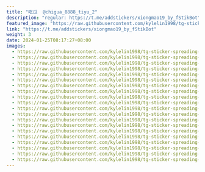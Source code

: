 ```yaml
---
title: "吃瓜  @chigua_8888_tiyu_2"
description: "regular: https://t.me/addstickers/xiongmao19_by_fStikBot"
featured_image: "https://raw.githubusercontent.com/kylelin1998/tg-sticker-spreading-worldwide-images/main/img/a32abcbf-b2d4-4ed3-81c4-dbf158152e20.jpg"
link: "https://t.me/addstickers/xiongmao19_by_fStikBot"
weight: 3
date: 2024-01-25T08:17:27+08:00
images:
  - https://raw.githubusercontent.com/kylelin1998/tg-sticker-spreading-worldwide-images/main/img/a32abcbf-b2d4-4ed3-81c4-dbf158152e20.jpg
  - https://raw.githubusercontent.com/kylelin1998/tg-sticker-spreading-worldwide-images/main/img/d2d4c513-3914-445d-bd8c-89e0b287ab15.jpg
  - https://raw.githubusercontent.com/kylelin1998/tg-sticker-spreading-worldwide-images/main/img/0601220d-caee-4c61-8cb4-63b87941a0b9.jpg
  - https://raw.githubusercontent.com/kylelin1998/tg-sticker-spreading-worldwide-images/main/img/a949a534-3f84-4f2d-a70f-e686873c77e5.jpg
  - https://raw.githubusercontent.com/kylelin1998/tg-sticker-spreading-worldwide-images/main/img/ae72007d-27be-411f-ae5d-e61c3ab3707d.jpg
  - https://raw.githubusercontent.com/kylelin1998/tg-sticker-spreading-worldwide-images/main/img/51f654e6-f164-4a98-993c-068ac790f003.jpg
  - https://raw.githubusercontent.com/kylelin1998/tg-sticker-spreading-worldwide-images/main/img/1cda4e3d-a420-4c58-9ffb-6f6dda57a7a5.jpg
  - https://raw.githubusercontent.com/kylelin1998/tg-sticker-spreading-worldwide-images/main/img/ede53ae6-2202-4d79-826c-967664995b45.jpg
  - https://raw.githubusercontent.com/kylelin1998/tg-sticker-spreading-worldwide-images/main/img/b82542b2-229b-47d9-a11a-98df0015c859.jpg
  - https://raw.githubusercontent.com/kylelin1998/tg-sticker-spreading-worldwide-images/main/img/628f75ed-20bf-4e0e-915f-0ff4a56f5e87.jpg
  - https://raw.githubusercontent.com/kylelin1998/tg-sticker-spreading-worldwide-images/main/img/cfd47552-5151-474c-96e3-63691a030574.jpg
  - https://raw.githubusercontent.com/kylelin1998/tg-sticker-spreading-worldwide-images/main/img/3ab500d0-fc71-4b38-8e15-646283840a82.jpg
  - https://raw.githubusercontent.com/kylelin1998/tg-sticker-spreading-worldwide-images/main/img/4fa3ffc5-e7ab-4105-a7ba-fcb1a8e452ca.jpg
  - https://raw.githubusercontent.com/kylelin1998/tg-sticker-spreading-worldwide-images/main/img/0a056c82-4a1c-48f6-8cdf-b77eead5255a.jpg
  - https://raw.githubusercontent.com/kylelin1998/tg-sticker-spreading-worldwide-images/main/img/34e8c934-ccb5-444a-8e7a-caed29c824fe.jpg
  - https://raw.githubusercontent.com/kylelin1998/tg-sticker-spreading-worldwide-images/main/img/51abe023-0d99-45eb-9925-30c00a8ea869.jpg
  - https://raw.githubusercontent.com/kylelin1998/tg-sticker-spreading-worldwide-images/main/img/c5667b06-fe2e-46df-9db7-17cc3956f594.jpg
  - https://raw.githubusercontent.com/kylelin1998/tg-sticker-spreading-worldwide-images/main/img/9699ae46-684b-40eb-8b7d-9e5735e6179d.jpg
  - https://raw.githubusercontent.com/kylelin1998/tg-sticker-spreading-worldwide-images/main/img/8866f7bd-8e2b-4dcc-88a6-532633893107.jpg
  - https://raw.githubusercontent.com/kylelin1998/tg-sticker-spreading-worldwide-images/main/img/bfbefe23-fd5e-4c42-a245-a1c60743e342.jpg
---
```

